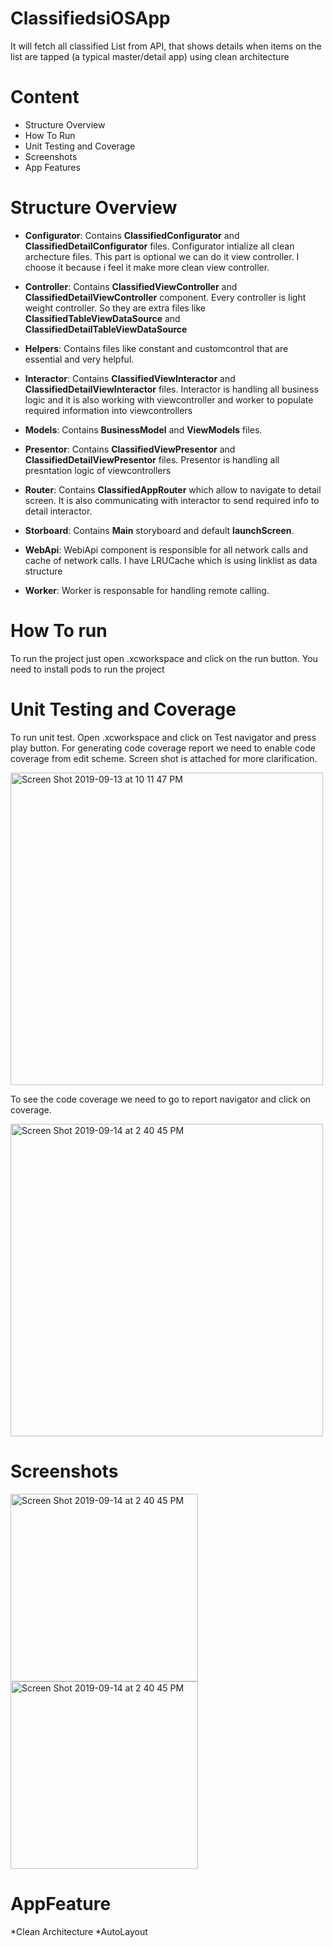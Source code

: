 # ClassifiedsiOSApp

It will fetch all classified List from API, that shows details when items on the list are tapped (a typical master/detail app) using clean architecture 

# Content


 * Structure Overview
 * How To Run
 * Unit Testing and Coverage
 * Screenshots
 * App Features
 
 
 # Structure Overview
 
 * **Configurator**: Contains **ClassifiedConfigurator** and **ClassifiedDetailConfigurator** files. Configurator intialize all clean archecture files. This part is optional we can do it view controller. I choose it because i feel it make more clean view controller. 
 * **Controller**: Contains **ClassifiedViewController** and **ClassifiedDetailViewController** component. Every controller is light weight controller. So they are extra files like **ClassifiedTableViewDataSource** and **ClassifiedDetailTableViewDataSource** 
 * **Helpers**: Contains files like constant and customcontrol that are essential and very helpful. 
 
 * **Interactor**: Contains **ClassifiedViewInteractor** and **ClassifiedDetailViewInteractor** files. Interactor is handling all business logic and it is also working with viewcontroller and worker to populate required information into viewcontrollers 
 * **Models**: Contains **BusinessModel** and **ViewModels** files. 
 * **Presentor**: Contains **ClassifiedViewPresentor** and **ClassifiedDetailViewPresentor** files. Presentor is handling all presntation logic of viewcontrollers
  * **Router**: Contains **ClassifiedAppRouter** which allow to navigate to detail screen. It is also communicating with interactor to send required info to detail interactor. 
  * **Storboard**: Contains **Main** storyboard and default **launchScreen**.
   
  * **WebApi**: WebiApi component is responsible for all network calls and cache of network calls. I have LRUCache which is using linklist as data structure
  * **Worker**: Worker is responsable for handling remote calling.

# How To run

To run the project just open .xcworkspace and click on the run button. You need to install pods to run the project

# Unit Testing and Coverage
To run unit test. Open .xcworkspace and click on Test navigator and press play button. For generating code coverage report we need to enable code coverage from edit scheme. Screen shot is attached for more clarification. 

<img width="500" alt="Screen Shot 2019-09-13 at 10 11 47 PM" src="https://user-images.githubusercontent.com/13622096/100767292-6947b300-341b-11eb-9741-ec856de36896.png">

To see the code coverage we need to go to report navigator and click on coverage.

<img width="500" alt="Screen Shot 2019-09-14 at 2 40 45 PM" src="https://user-images.githubusercontent.com/13622096/64906960-ba2b9880-d6fd-11e9-90f8-e8c7a622ed29.png">




# Screenshots
<img width="300" alt="Screen Shot 2019-09-14 at 2 40 45 PM" src="https://user-images.githubusercontent.com/13622096/100767495-aad85e00-341b-11eb-8311-b650edcacc65.png">
<img width="300" alt="Screen Shot 2019-09-14 at 2 40 45 PM" src="https://user-images.githubusercontent.com/13622096/100767715-e5da9180-341b-11eb-9a84-9cdc1d65dee5.png">



# AppFeature
  *Clean Architecture 
  *AutoLayout
  
